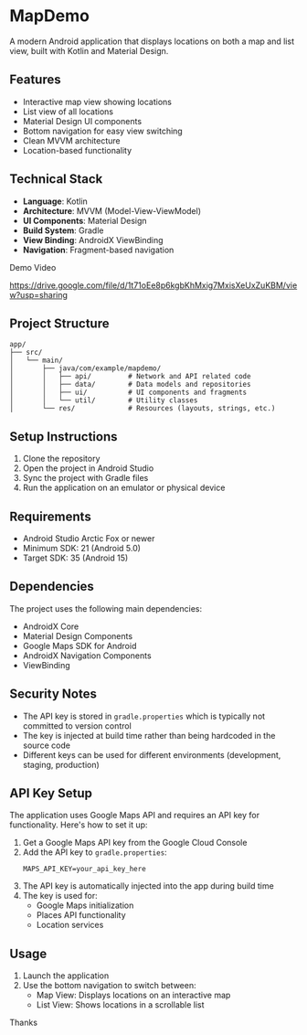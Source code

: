 # MapDemo

A modern Android application that displays locations on both a map and list view, built with Kotlin and Material Design.

## Features

- Interactive map view showing locations
- List view of all locations
- Material Design UI components
- Bottom navigation for easy view switching
- Clean MVVM architecture
- Location-based functionality

## Technical Stack

- **Language**: Kotlin
- **Architecture**: MVVM (Model-View-ViewModel)
- **UI Components**: Material Design
- **Build System**: Gradle
- **View Binding**: AndroidX ViewBinding
- **Navigation**: Fragment-based navigation

Demo Video

https://drive.google.com/file/d/1t71oEe8p6kgbKhMxig7MxisXeUxZuKBM/view?usp=sharing


## Project Structure

```
app/
├── src/
│   └── main/
│       ├── java/com/example/mapdemo/
│       │   ├── api/         # Network and API related code
│       │   ├── data/        # Data models and repositories
│       │   ├── ui/          # UI components and fragments
│       │   └── util/        # Utility classes
│       └── res/             # Resources (layouts, strings, etc.)
```

## Setup Instructions

1. Clone the repository
2. Open the project in Android Studio
3. Sync the project with Gradle files
4. Run the application on an emulator or physical device

## Requirements

- Android Studio Arctic Fox or newer
- Minimum SDK: 21 (Android 5.0)
- Target SDK: 35 (Android 15)

## Dependencies

The project uses the following main dependencies:

- AndroidX Core
- Material Design Components
- Google Maps SDK for Android
- AndroidX Navigation Components
- ViewBinding


## Security Notes
- The API key is stored in `gradle.properties` which is typically not committed to version control
- The key is injected at build time rather than being hardcoded in the source code
- Different keys can be used for different environments (development, staging, production)

  
## API Key Setup

The application uses Google Maps API and requires an API key for functionality. Here's how to set it up:

1. Get a Google Maps API key from the Google Cloud Console
2. Add the API key to `gradle.properties`:
   ```
   MAPS_API_KEY=your_api_key_here
   ```
3. The API key is automatically injected into the app during build time
4. The key is used for:
   - Google Maps initialization
   - Places API functionality
   - Location services


## Usage

1. Launch the application
2. Use the bottom navigation to switch between:
   - Map View: Displays locations on an interactive map
   - List View: Shows locations in a scrollable list

Thanks


